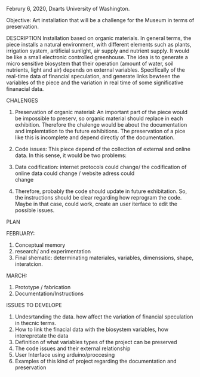 Februry 6, 2020, Dxarts University of Washington.

Objective:
Art installation that will be a challenge for the Museum in terms of preservation.

DESCRIPTION
Installation based on organic materials.
In general terms, the piece installs a natural environment, with different elements such as plants, irrigation system, artificial sunlight, air supply and nutrient supply. It would be like a small electronic controlled greenhouse. The idea is to generate a micro sensitive biosystem that their operation (amount of water, soil nutrients, light and air) depends on external variables. Specifically of the real-time data of financial speculation, and generate links bewteen the variables of the piece and the variation in real time of some significative finanacial data. 



CHALENGES
1. Preservation of organic material: 
An important part of the piece would be impossible to preserv, so organic material should replace in each exhibition. Therefore the chalenge would be about the documentation and implemtation to the future exhibitions. The preservation of a pice like this is incomplete and depend directly of the documentation.

2. Code issues: This piece depend of the collection of external and online data. In this sense, it would be two problems:
  1. Data codification: internet protocols could change/ the codification of online data could change / website adress could  
  change
  2. Therefore, probably the code should update in future exhibitation.
  So, the instructions should be clear regarding how reprogram the code. Maybe in that case, could work, create an user iterface to edit the possible issues. 
  
 PLAN
 
 FEBRUARY: 
 1. Conceptual memory
 2. research/ and experimentation
 3. Final shematic: determinating materiales, variables, dimenssions, shape, interatcion. 

 MARCH: 
 1. Prototype / fabrication
 2. Documentation/Instructions
 
ISSUES TO DEVELOPE
1. Undesrtanding the data. how affect the variation of financial speculation in thecnic terms.
2. How to link the finacial data with the biosystem variables, how interepretate the data
3. Definition of what variables types of the project can be preserved
4. The code issues and their external relationship
5. User Interface using arduino/proccesing
5. Examples of this kind of project regarding the documentation and preservation




 



